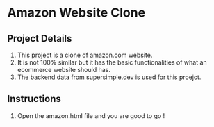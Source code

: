 # Amazon Website Clone
## Project Details
1. This project is a clone of amazon.com website. 
2. It is not 100% similar but it has the basic functionalities of what an ecommerce website should has.
3. The backend data from supersimple.dev is used for this proejct.

## Instructions
1. Open the amazon.html file and you are good to go !
